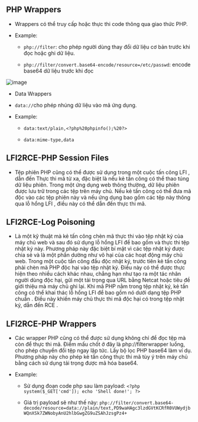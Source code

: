 ## PHP Wrappers

- Wrappers có thể truy cấp hoặc thực thi code thông qua giao thức PHP.

- Example:

  - `php://filter`: cho phép người dùng thay đổi dữ liệu cơ bản trước khi đọc hoặc ghi dữ liệu.
 
  - `php://filter/convert.base64-encode/resource=/etc/passwd`: encode base64 dữ liệu trước khi đọc

![image](https://github.com/user-attachments/assets/c06238c6-f126-4e40-ba2d-235decb621fe)

- Data Wrappers

- `data://`cho phép nhúng dữ liệu vào mã ứng dụng.

- Example:

  - `data:text/plain,<?php%20phpinfo();%20?>`
 
  - `data:mime-type,data`
 
## LFI2RCE-PHP Session Files

- Tệp phiên PHP cũng có thể được sử dụng trong một cuộc tấn công LFI , dẫn đến Thực thi mã từ xa, đặc biệt là nếu kẻ tấn công có thể thao túng dữ liệu phiên. Trong một ứng dụng web thông thường, dữ liệu phiên được lưu trữ trong các tệp trên máy chủ. Nếu kẻ tấn công có thể đưa mã độc vào các tệp phiên này và nếu ứng dụng bao gồm các tệp này thông qua lỗ hổng LFI , điều này có thể dẫn đến thực thi mã.

## LFI2RCE-Log Poisoning

- Là một kỹ thuật mà kẻ tấn công chèn mã thực thi vào tệp nhật ký của máy chủ web và sau đó sử dụng lỗ hổng LFI để bao gồm và thực thi tệp nhật ký này. Phương pháp này đặc biệt bí mật vì các tệp nhật ký được chia sẻ và là một phần dường như vô hại của các hoạt động máy chủ web. Trong một cuộc tấn công đầu độc nhật ký, trước tiên kẻ tấn công phải chèn mã PHP độc hại vào tệp nhật ký. Điều này có thể được thực hiện theo nhiều cách khác nhau, chẳng hạn như tạo ra một tác nhân người dùng độc hại, gửi một tải trọng qua URL bằng Netcat hoặc tiêu đề giới thiệu mà máy chủ ghi lại. Khi mã PHP nằm trong tệp nhật ký, kẻ tấn công có thể khai thác lỗ hổng LFI để bao gồm nó dưới dạng tệp PHP chuẩn . Điều này khiến máy chủ thực thi mã độc hại có trong tệp nhật ký, dẫn đến RCE .

## LFI2RCE-PHP Wrappers

- Các wrapper PHP cũng có thể được sử dụng không chỉ để đọc tệp mà còn để thực thi mã.  Điểm mấu chốt ở đây là php://filterwrapper luồng, cho phép chuyển đổi tệp ngay lập tức.  Lấy bộ lọc PHP base64 làm ví dụ. Phương pháp này cho phép kẻ tấn công thực thi mã tùy ý trên máy chủ bằng cách sử dụng tải trọng được mã hóa base64. 

- Example:

  - Sử dụng đoạn code php sau làm payload: `<?php system($_GET['cmd']); echo 'Shell done!'; ?>`
 
  - Giá trị payload sẽ như thế này: `php://filter/convert.base64-decode/resource=data://plain/text,PD9waHAgc3lzdGVtKCRfR0VUWydjbWQnXSk7ZWNobyAnU2hlbGwgZG9uZSAhJzsgPz4+`

